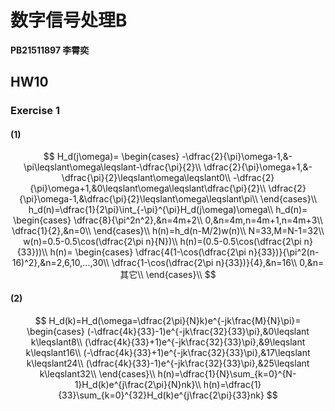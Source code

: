 # 数字信号处理B

**PB21511897	李霄奕**

## HW10

### Exercise 1

#### (1)

$$
H_d(j\omega)=
\begin{cases}
-\dfrac{2}{\pi}\omega-1,&-\pi\leqslant\omega\leqslant-\dfrac{\pi}{2}\\
\dfrac{2}{\pi}\omega+1,&-\dfrac{\pi}{2}\leqslant\omega\leqslant0\\
-\dfrac{2}{\pi}\omega+1,&0\leqslant\omega\leqslant\dfrac{\pi}{2}\\
\dfrac{2}{\pi}\omega-1,&\dfrac{\pi}{2}\leqslant\omega\leqslant\pi\\
\end{cases}\\
h_d(n)=\dfrac{1}{2\pi}\int_{-\pi}^{\pi}H_d(j\omega)\omega\\
h_d(n)=
\begin{cases}
\dfrac{8}{\pi^2n^2},&n=4m+2\\
0,&n=4m,n=4m+1,n=4m+3\\
\dfrac{1}{2},&n=0\\
\end{cases}\\
h(n)=h_d(n-M/2)w(n)\\
N=33,M=N-1=32\\
w(n)=0.5-0.5\cos(\dfrac{2\pi n}{N})\\
h(n)=(0.5-0.5\cos(\dfrac{2\pi n}{33}))\\
h(n)=
\begin{cases}
\dfrac{4(1-\cos(\dfrac{2\pi n}{33})}{\pi^2(n-16)^2},&n=2,6,10,...,30\\
\dfrac{1-\cos(\dfrac{2\pi n}{33})}{4},&n=16\\
0,&n=其它\\
\end{cases}\\
$$

#### (2)

$$
H_d(k)=H_d(\omega=\dfrac{2\pi}{N}k)e^{-jk\frac{M}{N}\pi}=
\begin{cases}
(-\dfrac{4k}{33}-1)e^{-jk\frac{32}{33}\pi},&0\leqslant k\leqslant8\\
(\dfrac{4k}{33}+1)e^{-jk\frac{32}{33}\pi},&9\leqslant k\leqslant16\\
(-\dfrac{4k}{33}+1)e^{-jk\frac{32}{33}\pi},&17\leqslant k\leqslant24\\
(\dfrac{4k}{33}-1)e^{-jk\frac{32}{33}\pi},&25\leqslant k\leqslant32\\
\end{cases}\\
h(n)=\dfrac{1}{N}\sum_{k=0}^{N-1}H_d(k)e^{j\frac{2\pi}{N}nk}\\
h(n)=\dfrac{1}{33}\sum_{k=0}^{32}H_d(k)e^{j\frac{2\pi}{33}nk}
$$

